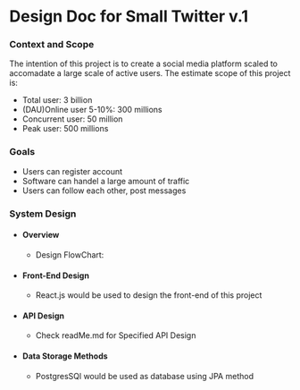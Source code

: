 # Design Doc for Small Twitter v.1 


### Context and Scope
The intention of this project is to create a social media platform
scaled to accomadate a large scale of active users. The estimate scope of this project is: 
* Total user: 3 billion
* (DAU)Online user 5-10%: 300 millions
* Concurrent user: 50 million
* Peak user: 500 millions

### Goals
* Users can register account 
* Software can handel a large amount of traffic  
* Users can follow each other, post messages 


### System Design 
- #### Overview
  - Design FlowChart: 
- #### Front-End Design 
  - React.js would be used to design the front-end of this project 
- #### API Design
  - Check readMe.md for Specified API Design 

- #### Data Storage Methods
  -  PostgresSQl would be used as database using JPA method 
